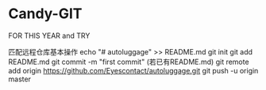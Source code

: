 # Candy-GIT
FOR THIS YEAR and  TRY

匹配远程仓库基本操作
echo "# autoluggage" >> README.md
git init
git add README.md
git commit -m "first commit"
(若已有README.md)
git remote add origin https://github.com/Eyescontact/autoluggage.git
git push -u origin master
